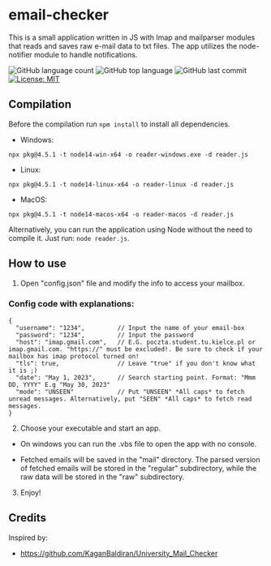 # email-checker

This is a small application written in JS with Imap and mailparser modules that reads and saves raw e-mail data to txt files. The app utilizes the node-notifier module to handle notifications.

![GitHub language count](https://img.shields.io/github/languages/count/m0rningdawning/email-checker-pc)
![GitHub top language](https://img.shields.io/github/languages/top/m0rningdawning/email-checker-pc) 
![GitHub last commit](https://img.shields.io/github/last-commit/m0rningdawning/email-checker-pc)
[![License: MIT](https://img.shields.io/badge/License-MIT-green.svg)](https://opensource.org/licenses/MIT)

## Compilation  

Before the compilation run `npm install` to install all dependencies.

- Windows:  
```
npx pkg@4.5.1 -t node14-win-x64 -o reader-windows.exe -d reader.js
```

- Linux:  
```
npx pkg@4.5.1 -t node14-linux-x64 -o reader-linux -d reader.js
```

- MacOS:  
```
npx pkg@4.5.1 -t node14-macos-x64 -o reader-macos -d reader.js
```

Alternatively, you can run the application using Node without the need to compile it. Just run: `node reader.js`.

## How to use  

1. Open "config.json" file and modify the info to access your mailbox.

### Config code with explanations:  

```
{
  "username": "1234",         // Input the name of your email-box
  "password": "1234",         // Input the password
  "host": "imap.gmail.com",   // E.G. poczta.student.tu.kielce.pl or imap.gmail.com. "https://" must be excluded!. Be sure to check if your mailbox has imap protocol turned on!
  "tls": true,                // Leave "true" if you don't know what it is ;)
  "date": "May 1, 2023",      // Search starting point. Format: "Mmm DD, YYYY" E.g "May 30, 2023"
  "mode": "UNSEEN"            // Put "UNSEEN" *All caps* to fetch unread messages. Alternatively, put "SEEN" *All caps* to fetch read messages.
}
```

2. Choose your executable and start an app.

- On windows you can run the .vbs file to open the app with no console.

- Fetched emails will be saved in the "mail" directory. The parsed version of fetched emails will be stored in the "regular" subdirectory, while the raw data will be stored in the "raw" subdirectory.

3. Enjoy!

## Credits
Inspired by:  
- https://github.com/KaganBaldiran/University_Mail_Checker
